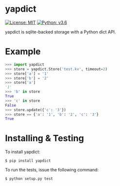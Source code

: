 # yapdict

[![License: MIT](https://img.shields.io/badge/License-MIT-yellow.svg)](https://opensource.org/licenses/MIT) [![Python: v3.6](https://img.shields.io/pypi/pyversions/yapdict.svg)](https://pypi.python.org/pypi/yapdict)

yapdict is sqlite-backed storage with a Python dict API.

# Example

```python
>>> import yapdict
>>> store = yapdict.Store('test.kv', timeout=2)
>>> store['a'] = '1'
>>> store['b'] = '2'
>>> store['a']
'1'
>>> 'b' in store
True
>>> 'c' in store
False
>>> store.update({'c': '3'})
>>> store == {'a': '1', 'b': '2', 'c': '3'}
True
```

# Installing & Testing

To install yapdict:

```
$ pip install yapdict
```

To run the tests, issue the following command:

```
$ python setup.py test
```
